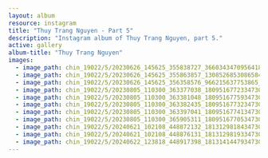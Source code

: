 ```yaml
---
layout: album
resource: instagram
title: "Thuy Trang Nguyen - Part 5"
description: "Instagram album of Thuy Trang Nguyen, part 5."
active: gallery
album-title: "Thuy Trang Nguyen"
images:
  - image_path: chin_19022/5/20230626_145625_355838727_3660343470956418_617010253700792972_n.jpg
  - image_path: chin_19022/5/20230626_145625_355863857_1308526853086584_3717394302409160655_n.jpg
  - image_path: chin_19022/5/20230626_145625_356358576_966215637753865_3320324286337884380_n.jpg
  - image_path: chin_19022/5/20230805_110300_363377038_18095167723347304_1200814354775573668_n.jpg
  - image_path: chin_19022/5/20230805_110300_363381048_18095167759347304_7700130141300915947_n.jpg
  - image_path: chin_19022/5/20230805_110300_363382435_18095167732347304_5144966833778925769_n.jpg
  - image_path: chin_19022/5/20230805_110300_363397041_18095167741347304_2907429890602866499_n.jpg
  - image_path: chin_19022/5/20230805_110300_365905311_18095167705347304_183953938790644155_n.jpg
  - image_path: chin_19022/5/20240621_102108_448872132_18131298184347304_7629709884500095110_n.jpg
  - image_path: chin_19022/5/20240621_102108_448876131_18131298193347304_6535425516142463056_n.jpg
  - image_path: chin_19022/5/20240622_123818_448917398_18131414479347304_4663461995239918772_n.jpg
---
```

